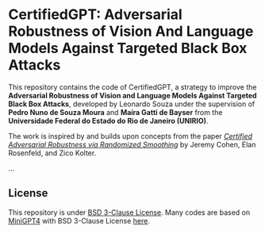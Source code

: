 # CertifiedGPT: Adversarial Robustness of Vision And Language Models Against Targeted Black Box Attacks

This repository contains the code of CertifiedGPT, a strategy to improve the **Adversarial Robustness of Vision and Language Models Against Targeted Black Box Attacks**, developed by Leonardo Souza under the supervision of **Pedro Nuno de Souza Moura** and **Maíra Gatti de Bayser** from the **Universidade Federal do Estado do Rio de Janeiro (UNIRIO)**.

The work is inspired by and builds upon concepts from the paper [*Certified Adversarial Robustness via Randomized Smoothing*](https://arxiv.org/pdf/1902.02918) by Jeremy Cohen, Elan Rosenfeld, and Zico Kolter.


...
## License
This repository is under [BSD 3-Clause License](LICENSE.md).
Many codes are based on [MiniGPT4](https://github.com/Vision-CAIR/MiniGPT-4) with 
BSD 3-Clause License [here](LICENSE_MiniGPT-4.md).

